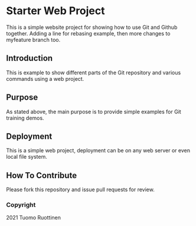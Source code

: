 # Starter Web Project

This is a simple website project for showing how to use Git and Github together. Adding a line for rebasing example, then more changes to myfeature branch too.

## Introduction

This is example to show different parts of the Git repository and various commands using a web project.

## Purpose

As stated above, the main purpose is to provide simple examples for Git training demos.

## Deployment

This is a simple web project, deployment can be on any web server or even local file system.

## How To Contribute

Please fork this repository and issue pull requests for review.

### Copyright

2021 Tuomo Ruottinen
